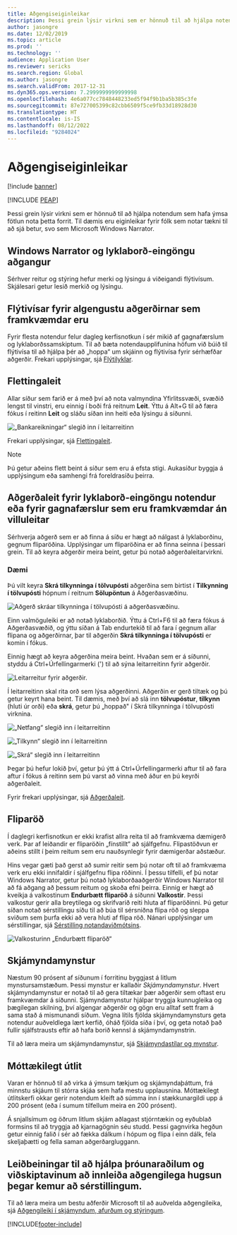 ```yaml
---
title: Aðgengiseiginleikar
description: Þessi grein lýsir virkni sem er hönnuð til að hjálpa notendum sem hafa ýmsa fötlun.
author: jasongre
ms.date: 12/02/2019
ms.topic: article
ms.prod: ''
ms.technology: ''
audience: Application User
ms.reviewer: sericks
ms.search.region: Global
ms.author: jasongre
ms.search.validFrom: 2017-12-31
ms.dyn365.ops.version: 7.2999999999999998
ms.openlocfilehash: 4e6a077cc7848448233ed5f94f9b1ba5b385c3fe
ms.sourcegitcommit: 87e727005399c82cbb6509f5ce9fb33d18928d30
ms.translationtype: HT
ms.contentlocale: is-IS
ms.lasthandoff: 08/12/2022
ms.locfileid: "9284024"
---
```

# <a name="accessibility-features"></a>Aðgengiseiginleikar

[!include [banner](../includes/banner.md)]


[!INCLUDE [PEAP](../../../includes/peap-1.md)]

Þessi grein lýsir virkni sem er hönnuð til að hjálpa notendum sem hafa ýmsa fötlun nota þetta forrit. Til dæmis eru eiginleikar fyrir fólk sem notar tækni til að sjá betur, svo sem Microsoft Windows Narrator.

## <a name="windows-narrator-and-keyboard-only-access"></a>Windows Narrator og lyklaborð-eingöngu aðgangur

Sérhver reitur og stýring hefur merki og lýsingu á viðeigandi flýtivísum. Skjálesari getur lesið merkið og lýsingu.

## <a name="shortcuts-for-the-most-frequently-performed-actions"></a>Flýtivísar fyrir algengustu aðgerðirnar sem framkvæmdar eru

Fyrir flesta notendur felur dagleg kerfisnotkun í sér mikið af gagnafærslum og lyklaborðssamskiptum. Til að bæta notendaupplifunina höfum við búið til flýtivísa til að hjálpa þér að „hoppa“ um skjáinn og flýtivísa fyrir sérhæfðar aðgerðir. Frekari upplýsingar, sjá [Flýtilyklar](shortcut-keys.md).

## <a name="navigation-search"></a>Flettingaleit

Allar síður sem farið er á með því að nota valmyndina Yfirlitssvæði, svæðið lengst til vinstri, eru einnig í boði frá reitnum **Leit**. Ýttu á Alt+G til að færa fókus í reitinn **Leit** og sláðu síðan inn heiti eða lýsingu á síðunni.

![„Bankareikningar“ slegið inn í leitarreitinn](media/6d08b0be32808221023e2aa92d69fd70.png "„bankareikningar“ slegið inn í leitarreitinn")

Frekari upplýsingar, sjá [Flettingaleit](navigation-search.md).

> [!NOTE]
> Þú getur aðeins flett beint á síður sem eru á efsta stigi. Aukasíður byggja á upplýsingum eða samhengi frá foreldrasíðu þeirra.

## <a name="action-search-for-keyboard-only-users-or-for-heads-down-data-entry"></a>Aðgerðaleit fyrir lyklaborð-eingöngu notendur eða fyrir gagnafærslur sem eru framkvæmdar án villuleitar

Sérhverja aðgerð sem er að finna á síðu er hægt að nálgast á lyklaborðinu, gegnum fliparöðina. Upplýsingar um fliparöðina er að finna seinna í þessari grein. Til að keyra aðgerðir meira beint, getur þú notað aðgerðaleitarvirkni.

### <a name="example"></a>Dæmi

Þú vilt keyra **Skrá tilkynninga í tölvupósti** aðgerðina sem birtist í **Tilkynning í tölvupósti** hópnum í reitnum **Sölupöntun** á Aðgerðasvæðinu.

![Aðgerð skráar tilkynninga í tölvupósti á aðgerðasvæðinu.](media/f0d78399e7fafcd85ded1cd1e3d34f3c.jpg "Aðgerð „skráar tilkynninga í tölvupósti“ á aðgerðasvæðinu")

Einn valmöguleiki er að notað lyklaborðið. Ýttu á Ctrl+F6 til að færa fókus á Aðgerðasvæðið, og ýttu síðan á Tab endurtekið til að fara í gegnum allar flipana og aðgerðirnar, þar til aðgerðin **Skrá tilkynninga í tölvupósti** er komin í fókus.

Einnig hægt að keyra aðgerðina meira beint. Hvaðan sem er á síðunni, styddu á Ctrl+Úrfellingarmerki (') til að sýna leitarreitinn fyrir aðgerðir.

![Leitarreitur fyrir aðgerðir.](media/80f7e8c5ac412fdf2c8a12f7728f135a.jpg "Leitarreitur fyrir aðgerðir")

Í leitarreitinn skal rita orð sem lýsa aðgerðinni. Aðgerðin er gerð tiltæk og þú getur keyrt hana beint. Til dæmis, með því að slá inn **tölvupóstur**, **tilkynn** (hluti úr orði) eða **skrá**, getur þú „hoppað" í Skrá tilkynninga í tölvupósti virknina.

![„Netfang“ slegið inn í leitarreitinn](media/image4.png "„netfang“ slegið inn í leitarreitinn")

![„Tilkynn“ slegið inn í leitarreitinn](media/image5.png "„tilkynn“ slegið inn í leitarreitinn")

![„Skrá“ slegið inn í leitarreitinn](media/image6.png "„skrá“ slegið inn í leitarreitinn")

Þegar þú hefur lokið því, getur þú ýtt á Ctrl+Úrfellingarmerki aftur til að fara aftur í fókus á reitinn sem þú varst að vinna með áður en þú keyrði aðgerðaleit.

Fyrir frekari upplýsingar, sjá [Aðgerðaleit](action-search.md).

## <a name="tab-sequence"></a>Fliparöð

Í daglegri kerfisnotkun er ekki krafist allra reita til að framkvæma dæmigerð verk. Þar af leiðandir er fliparöðin „fínstillt“ að sjálfgefnu. Flipastöðvun er aðeins stillt í þeim reitum sem eru nauðsynlegir fyrir dæmigerðar aðstæður.

Hins vegar gæti það gerst að sumir reitir sem þú notar oft til að framkvæma verk eru ekki innifaldir í sjálfgefnu flipa röðinni. Í þessu tilfelli, ef þú notar Windows Narrator, getur þú notað lyklaborðaaðgerðir Windows Narrator til að fá aðgang að þessum reitum og skoða efni þeirra. Einnig er hægt að kveikja á valkostinum **Endurbætt fliparöð** á síðunni **Valkostir**. Þessi valkostur gerir alla breytilega og skrifvarið reiti hluta af fliparöðinni. Þú getur síðan notað sérstillingu síðu til að búa til sérsniðna flipa röð og sleppa sviðum sem þurfa ekki að vera hluti af flipa röð. Nánari upplýsingar um sérstillingar, sjá [Sérstilling notandaviðmótsins](personalize-user-experience.md).

![Valkosturinn „Endurbætt fliparöð“](media/8c0f12bbb3f26032997ef0ba95d89b6a.png "Valkosturinn „Endurbætt fliparöð“")

## <a name="form-patterns"></a>Skjámyndamynstur

Næstum 90 prósent af síðunum í forritinu byggjast á litlum mynstursamstæðum. Þessi mynstur er kallaðir *Skjámyndamynstur*. Hvert skjámyndamynstur er notað til að gera tiltækar þær aðgerðir sem oftast eru framkvæmdar á síðunni. Sjámyndamynstur hjálpar tryggja kunnugleika og þægilegan skilning, því algengar aðgerðir og gögn eru alltaf sett fram á sama stað á mismunandi síðum. Vegna lítils fjölda skjámyndamynsturs geta notendur auðveldlega lært kerfið, óháð fjölda síða í því, og geta notað það fullir sjálfstrausts eftir að hafa borið kennsl á skjámyndamynstrin.

Til að læra meira um skjámyndamynstur, sjá [Skjámyndastílar og mynstur](../../dev-itpro/user-interface/form-styles-patterns.md).

## <a name="responsive-layout"></a>Móttækilegt útlit

Varan er hönnuð til að virka á ýmsum tækjum og skjámyndaþáttum, frá minnstu skjáum til stórra skjáa sem hafa mestu upplausnina. Móttækilegt útlitskerfi okkar gerir notendum kleift að súmma inn í stækkunargildi upp á 200 prósent (eða í sumum tilfellum meira en 200 prósent).

Á snjallsímum og öðrum litlum skjám aðlagast stjórntækin og eyðublað formsins til að tryggja að kjarnagögnin séu studd. Þessi gagnvirka hegðun getur einnig falið í sér að fækka dálkum í hópum og flipa í einn dálk, fela skeljaþætti og fella saman aðgerðargluggann.

## <a name="guidance-to-help-developers-and-customers-incorporate-accessible-thinking-in-their-customizations"></a>Leiðbeiningar til að hjálpa þróunaraðilum og viðskiptavinum að innleiða aðgengilega hugsun þegar kemur að sérstillingum.

Til að læra meira um bestu aðferðir Microsoft til að auðvelda aðgengileika, sjá [Aðgengileiki í skjámyndum, afurðum og stýringum](../../dev-itpro/user-interface/enable-accessibility.md).


[!INCLUDE[footer-include](../../../includes/footer-banner.md)]
